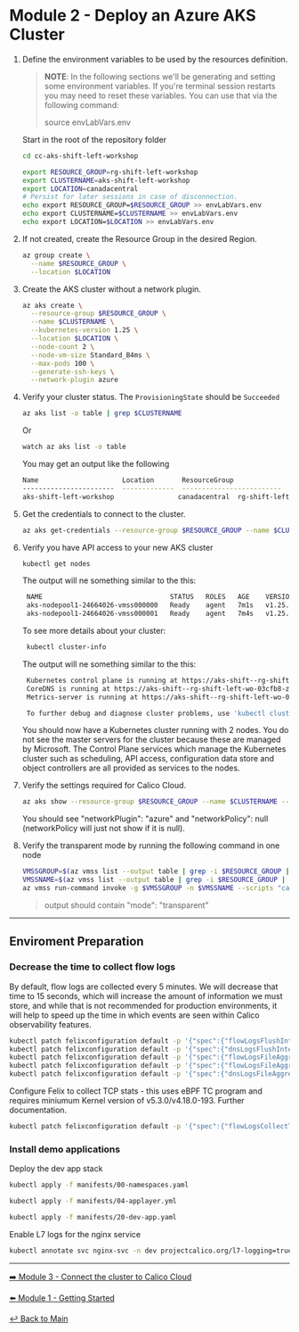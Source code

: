 # Module 2 - Deploy an Azure AKS Cluster

1. Define the environment variables to be used by the resources definition.

   > **NOTE**: In the following sections we'll be generating and setting some environment variables. If you're terminal session restarts you may need to reset these variables. You can use that via the following command:
   >
   > source envLabVars.env

   Start in the root of the repository folder

   ```bash
   cd cc-aks-shift-left-workshop
   ```

   ```bash
   export RESOURCE_GROUP=rg-shift-left-workshop
   export CLUSTERNAME=aks-shift-left-workshop
   export LOCATION=canadacentral
   # Persist for later sessions in case of disconnection.
   echo export RESOURCE_GROUP=$RESOURCE_GROUP >> envLabVars.env
   echo export CLUSTERNAME=$CLUSTERNAME >> envLabVars.env
   echo export LOCATION=$LOCATION >> envLabVars.env
   ```

2. If not created, create the Resource Group in the desired Region.

   ```bash
   az group create \
     --name $RESOURCE_GROUP \
     --location $LOCATION
   ```

3. Create the AKS cluster without a network plugin.

   ```bash
   az aks create \
     --resource-group $RESOURCE_GROUP \
     --name $CLUSTERNAME \
     --kubernetes-version 1.25 \
     --location $LOCATION \
     --node-count 2 \
     --node-vm-size Standard_B4ms \
     --max-pods 100 \
     --generate-ssh-keys \
     --network-plugin azure
   ```

4. Verify your cluster status. The `ProvisioningState` should be `Succeeded`

   ```bash
   az aks list -o table | grep $CLUSTERNAME
   ```

   Or

   ```bash
   watch az aks list -o table 
   ```

   You may get an output like the following

   ```bash
   Name                     Location       ResourceGroup              KubernetesVersion    CurrentKubernetesVersion    ProvisioningState    Fqdn
   -----------------------  -------------  -------------------------  -------------------  --------------------------  -------------------  -----------------------------------------------------------------------
   aks-shift-left-workshop                canadacentral  rg-shift-left-workshop                1.25                 1.25.6                      Succeeded          aks-shift--rg-shift-left-wo-03cfb8-z5n2y68t.hcp.canadacentral.azmk8s.io
   ```

5. Get the credentials to connect to the cluster.

   ```bash
   az aks get-credentials --resource-group $RESOURCE_GROUP --name $CLUSTERNAME
   ```

6. Verify you have API access to your new AKS cluster

   ```bash
   kubectl get nodes
   ```

   The output will ne something similar to the this:

   ```bash
    NAME                                STATUS   ROLES   AGE    VERSION
    aks-nodepool1-24664026-vmss000000   Ready    agent   7m1s   v1.25.6
    aks-nodepool1-24664026-vmss000001   Ready    agent   7m4s   v1.25.6
   ```

   To see more details about your cluster:

   ```bash
    kubectl cluster-info
   ```

   The output will ne something similar to the this:

   ```bash
    Kubernetes control plane is running at https://aks-shift--rg-shift-left-wo-03cfb8-z5n2y68t.hcp.canadacentral.azmk8s.io:443
    CoreDNS is running at https://aks-shift--rg-shift-left-wo-03cfb8-z5n2y68t.hcp.canadacentral.azmk8s.io:443/api/v1/namespaces/kube-system/services/kube-dns:dns/proxy
    Metrics-server is running at https://aks-shift--rg-shift-left-wo-03cfb8-z5n2y68t.hcp.canadacentral.azmk8s.io:443/api/v1/namespaces/kube-system/services/https:metrics-server:/proxy

    To further debug and diagnose cluster problems, use 'kubectl cluster-info dump'.
   ```

   You should now have a Kubernetes cluster running with 2 nodes. You do not see the master servers for the cluster because these are managed by Microsoft. The Control Plane services which manage the Kubernetes cluster such as scheduling, API access, configuration data store and object controllers are all provided as services to the nodes.

7. Verify the settings required for Calico Cloud.

   ```bash
   az aks show --resource-group $RESOURCE_GROUP --name $CLUSTERNAME --query 'networkProfile'
   ```

   You should see "networkPlugin": "azure" and "networkPolicy": null (networkPolicy will just not show if it is null).

8. Verify the transparent mode by running the following command in one node

   ```bash
   VMSSGROUP=$(az vmss list --output table | grep -i $RESOURCE_GROUP | awk -F ' ' '{print $2}')
   VMSSNAME=$(az vmss list --output table | grep -i $RESOURCE_GROUP | awk -F ' ' '{print $1}')
   az vmss run-command invoke -g $VMSSGROUP -n $VMSSNAME --scripts "cat /etc/cni/net.d/*" --command-id RunShellScript --instance-id 0 --query 'value[0].message' --output table
   ```

   > output should contain "mode": "transparent"

---

## Enviroment Preparation

### Decrease the time to collect flow logs

By default, flow logs are collected every 5 minutes. We will decrease that time to 15 seconds, which will increase the amount of information we must store, and while that is not recommended for production environments, it will help to speed up the time in which events are seen within Calico observability features.

```bash
kubectl patch felixconfiguration default -p '{"spec":{"flowLogsFlushInterval":"15s"}}'
kubectl patch felixconfiguration default -p '{"spec":{"dnsLogsFlushInterval":"15s"}}'
kubectl patch felixconfiguration default -p '{"spec":{"flowLogsFileAggregationKindForAllowed":1}}'
kubectl patch felixconfiguration default -p '{"spec":{"flowLogsFileAggregationKindForDenied":0}}'
kubectl patch felixconfiguration default -p '{"spec":{"dnsLogsFileAggregationKind":0}}'
```

Configure Felix to collect TCP stats - this uses eBPF TC program and requires miniumum Kernel version of v5.3.0/v4.18.0-193. Further documentation.

```bash
kubectl patch felixconfiguration default -p '{"spec":{"flowLogsCollectTcpStats":true}}'
```

### Install demo applications

Deploy the dev app stack

```bash
kubectl apply -f manifests/00-namespaces.yaml
```

```bash
kubectl apply -f manifests/04-applayer.yml
```

```bash
kubectl apply -f manifests/20-dev-app.yaml
```

Enable L7 logs for the nginx service

```bash
kubectl annotate svc nginx-svc -n dev projectcalico.org/l7-logging=true
```

---

[:arrow_right: Module 3 - Connect the cluster to Calico Cloud](module-3-connect-calicocloud.md)  

[:arrow_left: Module 1 - Getting Started](module-1-getting-started.md)

[:leftwards_arrow_with_hook: Back to Main](../README.md)  
